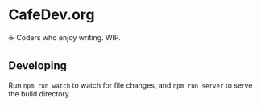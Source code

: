# CafeDev.org

:coffee: Coders who enjoy writing. WIP.

## Developing
Run `npm run watch` to watch for file changes, and `npm run server` to serve the build directory.
